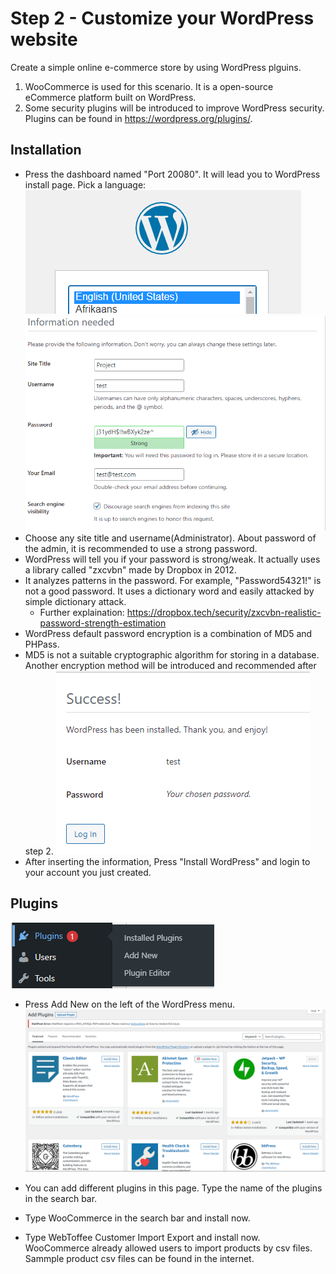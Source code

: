 # Step 2 - Customize your WordPress website

Create a simple online e-commerce store by using WordPress plguins.
1. WooCommerce is used for this scenario. It is a open-source eCommerce platform built on WordPress.
2. Some security plugins will be introduced to improve WordPress security. Plugins can be found in https://wordpress.org/plugins/.

## Installation
- Press the dashboard named "Port 20080". It will lead you to WordPress install page.
Pick a language:
![wp_plugin](./assets/wp_lang.png)
![wp_plugin](./assets/wp_install.png)
- Choose any site title and username(Administrator). About password of the admin, it is recommended to use a strong password.
- WordPress will tell you if your password is strong/weak. It actually uses a library called "zxcvbn" made by Dropbox in 2012.
- It analyzes patterns in the password. For example, "Password54321!" is not a good password. It uses a dictionary word and easily attacked by simple dictionary attack.
  - Further explaination: https://dropbox.tech/security/zxcvbn-realistic-password-strength-estimation
- WordPress default password encryption is a combination of MD5 and PHPass.
- MD5 is not a suitable cryptographic algorithm for storing in a database. Another encryption method will be introduced and recommended after step 2. 
![wp_plugin](./assets/wp_login.png)
- After inserting the information, Press "Install WordPress" and login to your account you just created.

## Plugins

![wp_plugin](./assets/wp_plugin.png)
- Press Add New on the left of the WordPress menu.
![wp_plugin](./assets/addplugin.png)
- You can add different plugins in this page. Type the name of the plugins in the search bar.






- Type WooCommerce in the search bar and install now.



- Type WebToffee Customer Import Export and install now. WooCommerce already allowed users to import products by csv files. Sammple product csv files can be found
in the internet.



